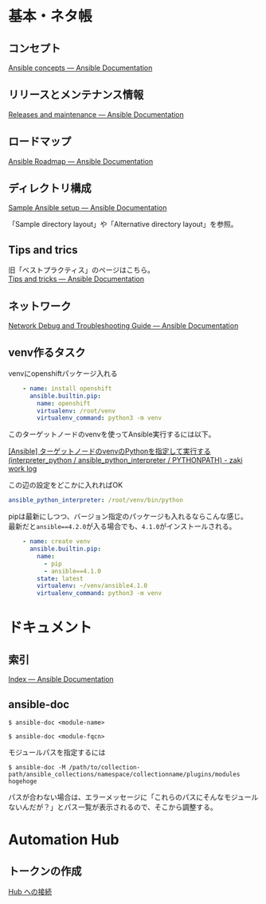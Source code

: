 # 基本・ネタ帳

## コンセプト

[Ansible concepts — Ansible Documentation](https://docs.ansible.com/ansible/latest/user_guide/basic_concepts.html)

## リリースとメンテナンス情報

[Releases and maintenance — Ansible Documentation](https://docs.ansible.com/ansible/devel/reference_appendices/release_and_maintenance.html)

## ロードマップ

[Ansible Roadmap — Ansible Documentation](https://docs.ansible.com/ansible/latest/roadmap/ansible_roadmap_index.html)

## ディレクトリ構成

[Sample Ansible setup — Ansible Documentation](https://docs.ansible.com/ansible/latest/user_guide/sample_setup.html)

「Sample directory layout」や「Alternative directory layout」を参照。

## Tips and trics

旧「ベストプラクティス」のページはこちら。  
[Tips and tricks — Ansible Documentation](https://docs.ansible.com/ansible/latest/user_guide/playbooks_best_practices.html)

## ネットワーク

[Network Debug and Troubleshooting Guide — Ansible Documentation](https://docs.ansible.com/ansible/latest/network/user_guide/network_debug_troubleshooting.html)

## venv作るタスク

venvにopenshiftパッケージ入れる

```yaml
    - name: install openshift
      ansible.builtin.pip:
        name: openshift
        virtualenv: /root/venv
        virtualenv_command: python3 -m venv
```

このターゲットノードのvenvを使ってAnsible実行するには以下。

[[Ansible] ターゲットノードのvenvのPythonを指定して実行する (interpreter_python / ansible_python_interpreter / PYTHONPATH) - zaki work log](https://zaki-hmkc.hatenablog.com/entry/2021/05/26/230432)

この辺の設定をどこかに入れればOK

```yaml
ansible_python_interpreter: /root/venv/bin/python
```

pipは最新にしつつ、バージョン指定のパッケージも入れるならこんな感じ。  
最新だと`ansible==4.2.0`が入る場合でも、`4.1.0`がインストールされる。

```yaml
    - name: create venv
      ansible.builtin.pip:
        name:
          - pip
          - ansible==4.1.0
        state: latest
        virtualenv: ~/venv/ansible4.1.0
        virtualenv_command: python3 -m venv
```

# ドキュメント

## 索引

[Index — Ansible Documentation](https://docs.ansible.com/ansible/latest/genindex.html)

## ansible-doc

```console
$ ansible-doc <module-name>
```

```console
$ ansible-doc <module-fqcn>
```

モジュールパスを指定するには

```console
$ ansible-doc -M /path/to/collection-path/ansible_collections/namespace/collectionname/plugins/modules hogehoge
```

パスが合わない場合は、エラーメッセージに「これらのパスにそんなモジュールないんだが？」とパス一覧が表示されるので、そこから調整する。

# Automation Hub

## トークンの作成

[Hub への接続](https://console.redhat.com/ansible/automation-hub/token/)
